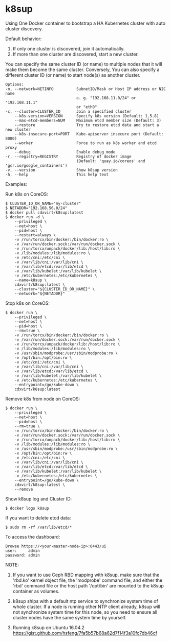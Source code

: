 # k8sup

Using One Docker container to bootstrap a HA Kubernetes cluster with auto cluster discovery.

Default behavior:
1. If only one cluster is discovered, join it automatically.
2. If more than one cluster are discovered, start a new cluster.

You can specify the same cluster ID (or name) to multiple nodes that it will make them become the same cluster. Conversely, You can also specify a different cluster ID (or name) to start node(s) as another cluster.

```
Options:
-n, --network=NETINFO          SubnetID/Mask or Host IP address or NIC name
                               e. g. "192.168.11.0/24" or "192.168.11.1"
                               or "eth0"
-c, --cluster=CLUSTER_ID       Join a specified cluster
    --k8s-version=VERSION      Specify k8s version (Default: 1.5.8)
    --max-etcd-members=NUM     Maximum etcd member size (Default: 3)
    --restore                  Try to restore etcd data and start a new cluster
    --k8s-insecure-port=PORT   Kube-apiserver insecure port (Default: 8080)
    --worker                   Force to run as k8s worker and etcd proxy
    --debug                    Enable debug mode
-r, --registry=REGISTRY        Registry of docker image
                               (Default: 'quay.io/coreos' and 'gcr.io/google_containers')
-v, --version                  Show k8sup version
-h, --help                     This help text
```

Examples:

Run k8s on CoreOS:
```
$ CLUSTER_ID_OR_NAME="my-cluster"
$ NETADDR="192.168.56.0/24"
$ docker pull cdxvirt/k8sup:latest
$ docker run -d \
    --privileged \
    --net=host \
    --pid=host \
    --restart=always \
    -v /run/torcx/bin/docker:/bin/docker:ro \
    -v /var/run/docker.sock:/var/run/docker.sock \
    -v /run/torcx/unpack/docker/lib:/host/lib:ro \
    -v /lib/modules:/lib/modules:ro \
    -v /etc/cni:/etc/cni \
    -v /var/lib/cni:/var/lib/cni \
    -v /var/lib/etcd:/var/lib/etcd \
    -v /var/lib/kubelet:/var/lib/kubelet \
    -v /etc/kubernetes:/etc/kubernetes \
    --name=k8sup \
    cdxvirt/k8sup:latest \
    --cluster="${CLUSTER_ID_OR_NAME}" \
    --network="${NETADDR}"
```

Stop k8s on CoreOS:
```
$ docker run \
    --privileged \
    --net=host \
    --pid=host \
    --rm=true \
    -v /run/torcx/bin/docker:/bin/docker:ro \
    -v /var/run/docker.sock:/var/run/docker.sock \
    -v /run/torcx/unpack/docker/lib:/host/lib:ro \
    -v /lib/modules:/lib/modules:ro \
    -v /usr/sbin/modprobe:/usr/sbin/modprobe:ro \
    -v /opt/bin:/opt/bin:rw \
    -v /etc/cni:/etc/cni \
    -v /var/lib/cni:/var/lib/cni \
    -v /var/lib/etcd:/var/lib/etcd \
    -v /var/lib/kubelet:/var/lib/kubelet \
    -v /etc/kubernetes:/etc/kubernetes \
    --entrypoint=/go/kube-down \
    cdxvirt/k8sup:latest
```

Remove k8s from node on CoreOS:
```
$ docker run \
    --privileged \
    --net=host \
    --pid=host \
    --rm=true \
    -v /run/torcx/bin/docker:/bin/docker:ro \
    -v /var/run/docker.sock:/var/run/docker.sock \
    -v /run/torcx/unpack/docker/lib:/host/lib:ro \
    -v /lib/modules:/lib/modules:ro \
    -v /usr/sbin/modprobe:/usr/sbin/modprobe:ro \
    -v /opt/bin:/opt/bin:rw \
    -v /etc/cni:/etc/cni \
    -v /var/lib/cni:/var/lib/cni \
    -v /var/lib/etcd:/var/lib/etcd \
    -v /var/lib/kubelet:/var/lib/kubelet \
    -v /etc/kubernetes:/etc/kubernetes \
    --entrypoint=/go/kube-down \
    cdxvirt/k8sup:latest \
    --remove
```

Show k8sup log and Cluster ID:
```
$ docker logs k8sup
```

If you want to delete etcd data:
```
$ sudo rm -rf /var/lib/etcd/*
```

To access the dashboard:
```
Browse https://<your-master-node-ip>:6443/ui
user:     admin
password: admin
```

NOTE:

1. If you want to use Ceph RBD mapping with k8sup, make sure that the 'rbd.ko' kernel object file, the 'modprobe' command file, and either the 'rbd' command file or the host path '/opt/bin' are mounted to the k8sup container as volumes.

2. k8sup ships with a default ntp service to synchronize system time of whole cluster. If a node is running other NTP client already, k8sup will not synchronize system time for this node, so you need to ensure all cluster nodes have the same system time by yourself.

3. Running k8sup on Ubuntu 16.04.2 <br /> https://gist.github.com/hsfeng/7fa5b57b68a62d7f14f3a10fc7db46cf <br />
